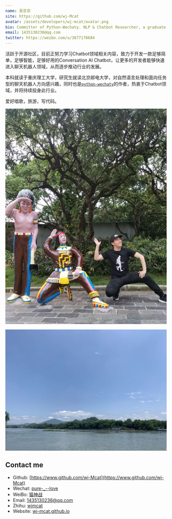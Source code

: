 ```yaml
---
name: 吴京京
site: https://github.com/wj-Mcat
avatar: /assets/developers/wj-mcat/avatar.png
bio: Committer of Python-Wechaty. NLP & Chatbot Researcher, a graduate student at Beijing University of Posts and Telecommunications.
email: 1435130236@qq.com
twitter: https://weibo.com/u/3877178684
---
```


活跃于开源社区，目前正努力学习Chatbot领域相关内容，致力于开发一款足够简单，足够智能，足够好用的Conversation AI Chatbot，让更多的开发者能够快速进入聊天机器人领域，从而逐步推动行业的发展。

本科就读于重庆理工大学，研究生就读北京邮电大学，对自然语言处理和面向任务型的聊天机器人方向感兴趣，同时也是[`python-wechaty`](https://www.github.com/wechaty/python-wechaty)的作者，热衷于Chatbot领域，并将持续投身此行业。

爱好唱歌，旅游，写代码。

![happy to say hello to the world](/assets/developers/wj-mcat/hello.jpeg)

![love to see beautiful scenery](/assets/developers/wj-mcat/scenery.jpeg)

## Contact me

- Github: [https://www.github.com/wj-Mcat](https://www.github.com/wj-Mcat)
- Wechat: [pure-_--love](/imgs/weixin.jpeg)
- WeiBo: [猫神战](https://weibo.com/u/3877178684)
- Email: 1435130236@qq.com
- Zhihu: [wjmcat](https://www.zhihu.com/people/wjmcat)
- Website: [wj-mcat.github.io](https://wj-mcat.github.io/)
  